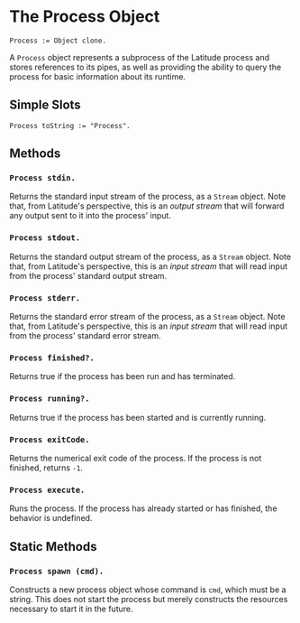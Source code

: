 
# The Process Object

    Process := Object clone.

A `Process` object represents a subprocess of the Latitude process and
stores references to its pipes, as well as providing the ability to
query the process for basic information about its runtime.

## Simple Slots

    Process toString := "Process".

## Methods

### `Process stdin.`

Returns the standard input stream of the process, as a `Stream`
object. Note that, from Latitude's perspective, this is an *output
stream* that will forward any output sent to it into the process'
input.

### `Process stdout.`

Returns the standard output stream of the process, as a `Stream`
object. Note that, from Latitude's perspective, this is an *input
stream* that will read input from the process' standard output stream.

### `Process stderr.`

Returns the standard error stream of the process, as a `Stream`
object. Note that, from Latitude's perspective, this is an *input
stream* that will read input from the process' standard error stream.

### `Process finished?.`

Returns true if the process has been run and has terminated.

### `Process running?.`

Returns true if the process has been started and is currently running.

### `Process exitCode.`

Returns the numerical exit code of the process. If the process is not
finished, returns `-1`.

### `Process execute.`

Runs the process. If the process has already started or has finished,
the behavior is undefined.

## Static Methods

### `Process spawn (cmd).`

Constructs a new process object whose command is `cmd`, which must be
a string. This does not start the process but merely constructs the
resources necessary to start it in the future.
